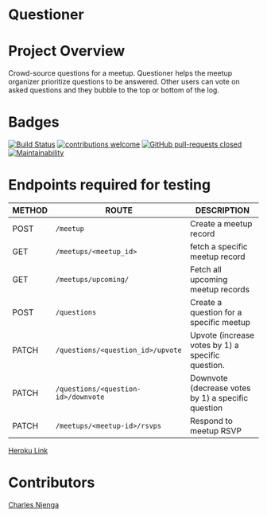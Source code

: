 # Questioner

# Project Overview
Crowd-source questions for a meetup. Questioner helps the meetup organizer prioritize questions to be answered. Other users can vote on asked questions and they bubble to the top or bottom of the log.

# Badges
[![Build Status](https://travis-ci.org/Hackitect/questioner.svg?branch=develop)](https://travis-ci.org/Hackitect/questioner)
[![contributions welcome](https://img.shields.io/badge/contributions-welcome-brightgreen.svg?style=flat)](https://github.com/Hackitect/questioner/pulls)
[![GitHub pull-requests closed](https://img.shields.io/github/issues-pr-closed/hackitect/questioner.svg)](https://github.com/hackitect/questioner/pulls?utf8=%E2%9C%93&q=is%3Apr+is%3Aclosed)
[![Maintainability](https://api.codeclimate.com/v1/badges/255af33a3d7ff27426aa/maintainability)](https://codeclimate.com/github/Hackitect/questioner/maintainability)

# Endpoints required for testing
<!-- * `POST /meetup` Create a meetup record<br>
* `GET /meetups/<meetup-id>`Fetch a specific meetup record<br>
* `GET /meetups/upcoming/ ` Fetch all upcoming meetup records<br>
* `POST /questions` Create a question for a specific meetup<br>
* `PATCH /questions/<question-id>/upvote` Upvote (increase votes by 1) a specific question.<br>
* `PATCH /questions/<question-id>/downvote` Downvote (decrease votes by 1) a specific question.<br>
* `POST /meetups/<meetup-id>/rsvps` Respond to meetup RSVP.<br> -->

| METHOD  	| ROUTE  	|   DESCRIPTION	|
|---	|---	|---	|
|   POST	| `/meetup`   	|  Create a meetup record 	|
|   GET	|  `/meetups/<meetup_id> `	|  fetch a specific meetup record 	|
|   GET	|  `/meetups/upcoming/`	|  Fetch all upcoming meetup records 	|
|   POST	| `/questions ` 	|   Create a question for a specific meetup 	|
|   PATCH	|  `/questions/<question_id>/upvote` 	|  Upvote (increase votes by 1) a specific question. 	|
|   PATCH	|  `/questions/<question-id>/downvote` 	| Downvote (decrease votes by 1) a specific question  	|
|   PATCH	|  `/meetups/<meetup-id>/rsvps` 	|  Respond to meetup RSVP 	|

[Heroku Link](https://questioner-v1-hackitect.herokuapp.com/)

# Contributors

[Charles Njenga](https://github.com/Hackitect)







